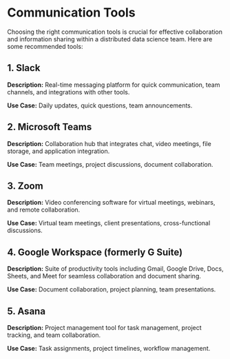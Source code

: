 # Communication Tools

Choosing the right communication tools is crucial for effective collaboration and information sharing within a distributed data science team. Here are some recommended tools:

## 1. Slack

**Description:** Real-time messaging platform for quick communication, team channels, and integrations with other tools.

**Use Case:** Daily updates, quick questions, team announcements.

## 2. Microsoft Teams

**Description:** Collaboration hub that integrates chat, video meetings, file storage, and application integration.

**Use Case:** Team meetings, project discussions, document collaboration.

## 3. Zoom

**Description:** Video conferencing software for virtual meetings, webinars, and remote collaboration.

**Use Case:** Virtual team meetings, client presentations, cross-functional discussions.

## 4. Google Workspace (formerly G Suite)

**Description:** Suite of productivity tools including Gmail, Google Drive, Docs, Sheets, and Meet for seamless collaboration and document sharing.

**Use Case:** Document collaboration, project planning, team presentations.

## 5. Asana

**Description:** Project management tool for task management, project tracking, and team collaboration.

**Use Case:** Task assignments, project timelines, workflow management.
